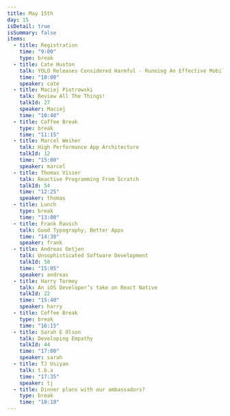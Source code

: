 ```yaml
---
title: May 15th
day: 15
isDetail: true
isSummary: false
items:
  - title: Registration
    time: "9:00"
    type: break
  - title: Cate Huston
    talk: YOLO Releases Considered Harmful - Running An Effective Mobile Engineering Team
    time: "10:00"
    speaker: cate
  - title: Maciej Piotrowski
    talk: Review All The Things!
    talkId: 27
    speaker: Maciej
    time: "10:40"
  - title: Coffee Break
    type: break
    time: "11:15"
  - title: Marcel Weiher  
    talk: High Performance App Architecture
    talkId: 12
    time: "15:00"
    speaker: marcel
  - title: Thomas Visser 
    talk: Reactive Programming From Scratch
    talkId: 54
    time: "12:25"
    speaker: thomas
  - title: Lunch
    type: break
    time: "13:00"
  - title: Frank Rausch
    talk: Good Typography, Better Apps
    time: "14:30"
    speaker: frank
  - title: Andreas Oetjen
    talk: Unsophisticated Software Development
    talkId: 58
    time: "15:05"
    speaker: andreas
  - title: Harry Tormey
    talk: An iOS Developer’s take on React Native
    talkId: 22
    time: "15:40"
    speaker: harry
  - title: Coffee Break
    type: break
    time: "16:15"
  - title: Sarah E Olson
    talk: Developing Empathy
    talkId: 44
    time: "17:00"
    speaker: sarah
  - title: TJ Usiyan
    talk: t.b.a
    time: "17:35"
    speaker: tj
  - title: Dinner plans with our ambassadors?
    type: break
    time: "18:10"
---
```

